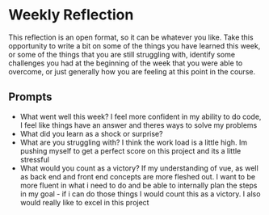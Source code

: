 # Weekly Reflection
This reflection is an open format, so it can be whatever you like. Take this opportunity to write a bit on some of the things you have learned this week, or some of the things that you are still struggling with, identify some challenges you had at the beginning of the week that you were able to overcome, or just generally how you are feeling at this point in the course.

## Prompts
- What went well this week?
I feel more confident in my ability to do code, I feel like things have an answer and theres ways to solve my problems
- What did you learn as a shock or surprise?
- What are you struggling with?
I think the work load is a little high. Im pushing myself to get a perfect score on this project and its a little stressful
- What would you count as a victory?
If my understanding of vue, as well as back end and front end concepts are more fleshed out. I want to be more fluent in what i need to do and be able to internally plan the steps in my goal - if i can do those things I would count this as a victory. I also would really like to excel in this project